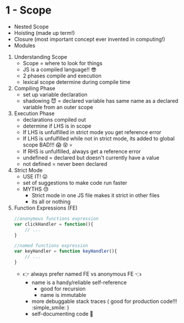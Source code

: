 # 1 - Scope 

* Nested Scope
* Hoisting (made up term!)
* Closure (most important concept ever invented in computing!)
* Modules

1. Understanding Scope
    * Scope = where to look for things
    * JS is a compiled language!! :sunglasses:
    * 2 phases compile and execution
    * lexical scope determine during  compile time 
2. Compiling Phase
    * set up variable declaration 
    * shadowing :smiling_imp: = declared variable has same name as a declared variable from an outer scope
3. Execution Phase
    * declarations compiled out
    * determine if LHS is in scope 
    * If LHS is unfulfilled in strict mode you get reference error
    * If LHS is unfulfilled while not in strict mode, its added to global scope BAD!!! :scream: :dizzy_face: :skull:
    *  If RHS is unfulfilled, always get a reference error 
    *  undefined = declared but doesn't currently have a value
    *  not defined =  never been declared
4. Strict Mode
    * USE IT! :stuck_out_tongue:
    * set of suggestions to make code run faster
    * MYTHS :sweat:
        - Strict mode in one JS file makes it strict in other files
        - its all or nothing
5. Function Expressions (FE)
    ```javascript
    //anonymous functions expression
    var clickHandler = function(){
        // ...
    }

    //named functions expression
    var keyHandler = function keyHandler(){
        // ...
    }
    ```
    * :point_right: always prefer named FE vs anonymous FE :point_left:
        - name is a handy/reliable self-reference
            - good for recursion 
            - name is immutable
        - more debuggable stack traces ( good for production code!!! :simple_smile: )
        - self-documenting code :memo:
